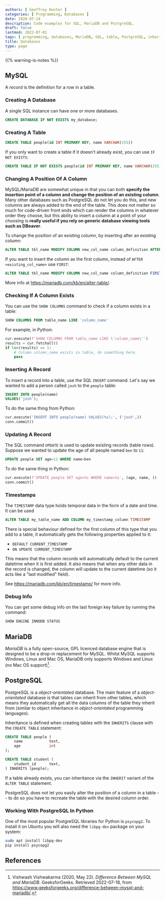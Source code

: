 ```yaml
---
authors: [ Geoffrey Hunter ]
categories: [ Programming, Databases ]
date: 2020-07-14
description: Code examples for SQL, MariaDB and PostgreSQL.
draft: false
lastmod: 2022-07-01
tags: [ programming, databases, MariaDB, SQL, table, PostgreSQL, inheritance, object-orientated databases, records ]
title: Databases
type: page
---
```


{{% warning-is-notes %}}

## MySQL

A _record_ is the definition for a row in a table.

### Creating A Database

A single SQL instance can have one or more databases.

```sql
CREATE DATABASE IF NOT EXISTS my_database;
```

### Creating A Table

```sql
CREATE TABLE people(id INT PRIMARY KEY, name VARCHAR(255))
```

If you only want to create a table if it doesn't already exist, you can use `IF NOT EXISTS`:

```sql
CREATE TABLE IF NOT EXISTS people(id INT PRIMARY KEY, name VARCHAR(255))
```

### Changing A Position Of A Column

MySQL/MariaDB are somewhat unique in that you can both **specify the insertion point of a column and change the position of an existing column**. Many other databases such as PostgreSQL do not let you do this, and new columns are always added to the end of the table. This does not matter so much for code-driven front ends which can render the columns in whatever order they choose, but this ability to insert a column at a point of your choosing is **really useful if you rely on generic database viewing tools such as DBeaver**.

To change the position of an existing column, by inserting after an existing column:

```sql
ALTER TABLE tbl_name MODIFY COLUMN new_col_name column_definition AFTER existing_col_name;
```

If you want to insert the column as the first column, instead of `AFTER <existing_col_name>` use `FIRST`:

```sql
ALTER TABLE tbl_name MODIFY COLUMN new_col_name column_definition FIRST;
```

More info at <https://mariadb.com/kb/en/alter-table/>.

### Checking If A Column Exists

You can use the `SHOW COLUMNS` command to check if a column exists in a table:

```sql
SHOW COLUMNS FROM table_name LIKE 'column_name'
```

For example, in Python:

```python
cur.execute(f'SHOW COLUMNS FROM table_name LIKE \'column_name\'')
results = cur.fetchall()
if len(results) == 1:
    # Column column_name exists in table, do something here.
    pass
```

### Inserting A Record

To insert a record into a table, use the SQL `INSERT` command. Let's say we wanted to add a person called `josh` to the `people` table:

```sql
INSERT INTO people(name)
VALUES('josh');
```

To do the same thing from Python:

```python
cur.execute('INSERT INTO people(name) VALUES(%s);', ('josh',))
conn.commit()
```

### Updating A Record

The SQL command `UPDATE` is used to update existing records (table rows). Suppose we wanted to update the age of all people named `ben` to `11`:

```sql
UPDATE people SET age=11 WHERE name=ben
```

To do the same thing in Python:

```python
cur.execute(f'UPDATE people SET age=%s WHERE name=%s', (age, name, ))
conn.commit()
```

### Timestamps

The `TIMESTAMP` data type holds temporal data in the form of a date and time. It can be used

```sql
ALTER TABLE my_table_name ADD COLUMN my_timestamp_column TIMESTAMP
```

There is special behaviour defined for the first column of this type that you add to a table, it automatically gets the following properties applied to it:

* `DEFAULT CURRENT_TIMESTAMP`
* `ON UPDATE CURRENT_TIMESTAMP`

This means that the column records will automatically default to the current datetime when it is first added. It also means that when any other data in the record is changed, the column will update to the current datetime (so it acts like a "last modified" field).

See https://mariadb.com/kb/en/timestamp/ for more info.

### Debug Info

You can get some debug info on the last foreign key failure by running the command:

```sql
SHOW ENGINE INNODB STATUS 
```

## MariaDB

_MariaDB_ is a fully open-source, GPL licenced database engine that is designed to be a drop-in replacement for MySQL. Whilst MySQL supports Windows, Linux and Mac OS, MariaDB only supports Windows and Linux (no Mac OS support)[^bib-geeks-for-geeks-msql-vs-mariadb].

## PostgreSQL

PostgreSQL is a _object-orientated_ database. The main feature of a _object-orientated_ database is that tables can inherit from other tables, which means they automatically get all the data columns of the table they inherit from (similar to object inheritance in _object-orientated_ programming languages).

Inheritance is defined when creating tables with the `INHERITS` clause with the `CREATE TABLE` statement:

```sql
CREATE TABLE people (
    name            text,
    age             int
);

CREATE TABLE student (
    student_id      text,
) INHERITS (people);
```

If a table already exists, you can inheritance via the `INHERIT` variant of the `ALTER TABLE` statement.

PostgreSQL does not let you easily alter the position of a column in a table -- to do so you have to recreate the table with the desired column order.

### Working With PostgreSQL In Python

One of the most popular PostgreSQL libraries for Python is `psycopg2`. To install it on Ubuntu you will also need the `libpg-dev` package on your system:

```bash
sudo apt install libpq-dev
pip install psycopg2
```

## References

[^bib-geeks-for-geeks-msql-vs-mariadb]: Vishwash Vishwakarma (2020, May 22). _Difference Between MySQL and MariaDB_. GeeksforGeeks. Retrieved 2022-07-18, from https://www.geeksforgeeks.org/difference-between-mysql-and-mariadb/. 
